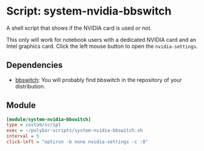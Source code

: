 # Script: system-nvidia-bbswitch

A shell script that shows if the NVIDIA card is used or not.

This only will work for notebook users with a dedicated NVIDIA card and an Intel graphics card. Click the left mouse button to open the `nvidia-settings`.


## Dependencies

* [bbswitch](https://github.com/Bumblebee-Project/bbswitch): You will probably find bbswitch in the repository of your distribution.


## Module

```ini
[module/system-nvidia-bbswitch]
type = custom/script
exec = ~/polybar-scripts/system-nvidia-bbswitch.sh
interval = 5
click-left = "optirun -b none nvidia-settings -c :8"
```
